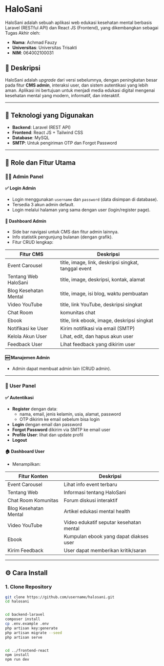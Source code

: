 # HaloSani

HaloSani adalah sebuah aplikasi web edukasi kesehatan mental berbasis Laravel (RESTful API) dan React JS (Frontend), yang dikembangkan sebagai Tugas Akhir oleh:

- **Nama**: Achmad Fauzy  
- **Universitas**: Universitas Trisakti  
- **NIM**: 064002100031

## 📌 Deskripsi

HaloSani adalah _upgrade_ dari versi sebelumnya, dengan peningkatan besar pada fitur **CMS admin**, interaksi user, dan sistem autentikasi yang lebih aman. Aplikasi ini bertujuan untuk menjadi media edukasi digital mengenai kesehatan mental yang modern, informatif, dan interaktif.

---

## 🚀 Teknologi yang Digunakan

- **Backend**: Laravel (REST API)
- **Frontend**: React JS + Tailwind CSS
- **Database**: MySQL
- **SMTP**: Untuk pengiriman OTP dan Forgot Password

---

## 🔐 Role dan Fitur Utama

### 👨‍💼 Admin Panel

#### ✅ Login Admin
- Login menggunakan `username` dan `password` (data disimpan di database).
- Tersedia 3 akun admin default.
- Login melalui halaman yang sama dengan user (login/register page).

#### 🧭 Dashboard Admin
- Side bar navigasi untuk CMS dan fitur admin lainnya.
- Info statistik pengunjung bulanan (dengan grafik).
- Fitur CRUD lengkap:

| Fitur CMS                   | Deskripsi |
|----------------------------|-----------|
| Event Carousel             | title, image, link, deskripsi singkat, tanggal event |
| Tentang Web HaloSani       | title, image, deskripsi, kontak, alamat |
| Blog Kesehatan Mental      | title, image, isi blog, waktu pembuatan |
| Video YouTube              | title, link YouTube, deskripsi singkat |
| Chat Room                  | komunitas chat |
| Ebook                      | title, link ebook, image, deskripsi singkat |
| Notifikasi ke User         | Kirim notifikasi via email (SMTP) |
| Kelola Akun User           | Lihat, edit, dan hapus akun user |
| Feedback User              | Lihat feedback yang dikirim user |

#### 🆕 Manajemen Admin
- Admin dapat membuat admin lain (CRUD admin).

---

### 👤 User Panel

#### ✅ Autentikasi
- **Register** dengan data:
  - nama, email, jenis kelamin, usia, alamat, password
  - OTP dikirim ke email sebelum bisa login
- **Login** dengan email dan password
- **Forgot Password** dikirim via SMTP ke email user
- **Profile User**: lihat dan update profil
- **Logout**

#### 🏠 Dashboard User
- Menampilkan:

| Fitur Konten               | Deskripsi |
|----------------------------|-----------|
| Event Carousel             | Lihat info event terbaru |
| Tentang Web                | Informasi tentang HaloSani |
| Chat Room Komunitas        | Forum diskusi interaktif |
| Blog Kesehatan Mental      | Artikel edukasi mental health |
| Video YouTube              | Video edukatif seputar kesehatan mental |
| Ebook                      | Kumpulan ebook yang dapat diakses user |
| Kirim Feedback             | User dapat memberikan kritik/saran |

---

## ⚙️ Cara Install

### 1. Clone Repository
```bash
git clone https://github.com/username/halosani.git
cd halosani


cd backend-laravel
composer install
cp .env.example .env
php artisan key:generate
php artisan migrate --seed
php artisan serve


cd ../frontend-react
npm install
npm run dev

